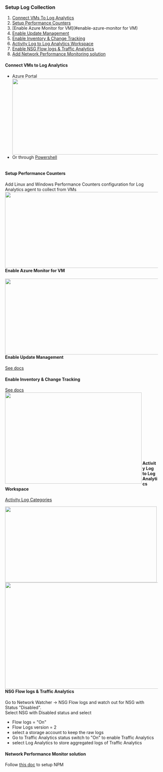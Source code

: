### Setup Log Collection  

1. [Connect VMs To Log Analytics](#connect-vms-to-log-analytics)
2. [Setup Performance Counters](#setup-performance-counters)
3. [Enable Azure Monitor for VM](#enable-azure-monitor for VM)
4. [Enable Update Management](#enable-update-management)
5. [Enable Inventory & Change Tracking](#enable-inventory--change-tracking)
6. [Activity Log to Log Analytics Workspace](#activity-log-to-log-analytics-workspace)
7. [Enable NSG Flow logs & Traffic Analytics](#nsg-flow-logs--traffic-analytics)
8. [Add Network Performance Monitoring solution](#network-performance-monitor-solution)

####  Connect VMs to Log Analytics
* Azure Portal  
  <img src="Setuplog-ConnectVMToLaw.png" width="500" height="250" align="left" /><br /><br /><br /><br /><br /><br /><br /><br /><br /><br /><br />
* Or through [Powershell](https://docs.microsoft.com/en-us/azure/azure-monitor/insights/vminsights-enable-powershell)<br /><br />
   
#### Setup Performance Counters    
Add Linux and Windows Performance Counters configuration for Log Analytics agent to collect from VMs  
<img src="Setuplog-AddPerfCounters.png" width="550" height="250" align="left" /><br /><br /><br /><br /><br /><br /><br /><br /><br /><br /><br /><br />

#### Enable Azure Monitor for VM 
<img src="Setuplog-EnableMonitorForVM.png" width="550" height="250" align="left" /><br /><br /><br /><br /><br /><br /><br /><br /><br /><br /><br />

#### Enable Update Management
[See docs](https://docs.microsoft.com/en-us/azure/automation/update-management/enable-from-vm)
   
#### Enable Inventory & Change Tracking
[See docs](https://docs.microsoft.com/en-us/azure/automation/change-tracking/enable-from-vm)
<img src="Setuplog-EnableChangeTracking.png" width="450" height="300" align="left" /><br /><br /><br /><br /><br /><br /><br /><br /><br /><br /><br /><br /><br />  
   
#### Activity Log to Log Analytics Workspace  
[Activity Log Categories](https://docs.microsoft.com/en-us/azure/azure-monitor/platform/activity-log-schema#categories)

<img src="Setuplog-ActivityLog-DiagnosticSettings.png" width="500" height="250" align="left" /><br /><br /><br /><br /><br /><br /><br /><br /><br /><br /><br />
<img src="Setuplog-ActivityLog-DiagnosticSettings-2.png" width="550" height="350" align="left" /><br /><br /><br /><br /><br /><br /><br /><br /><br /><br /><br /><br /><br /><br /><br />

#### NSG Flow logs & Traffic Analytics
Go to Network Watcher -> NSG Flow logs and watch out for NSG with Status "Disabled".  
Select NSG with Disabled status and select
   * Flow logs = "On"
   * Flow Logs version = 2
   * select a storage account to keep the raw logs
   * Go to Traffic Analytics status switch to "On" to enable Traffic Analytics
   * select Log Analytics to store aggregated logs of Traffic Analytics

#### Network Performance Monitor solution  
Follow [this doc](https://docs.microsoft.com/en-us/azure/azure-monitor/insights/network-performance-monitor) to setup NPM
